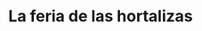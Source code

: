 ---
title: "La feria de las hortalizas"
url: /puerto-la-cruz/la-feria-de-las-hortalizas/
shop: Gemüse & Obst
---